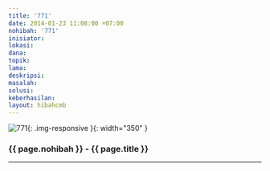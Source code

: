 ```yaml
---
title: '771'
date: 2014-01-23 11:08:00 +07:00
nohibah: '771'
inisiator:
lokasi:
dana:
topik:
lama:
deskripsi:
masalah:
solusi:
keberhasilan:
layout: hibahcmb
---
```


![771](/static/img/hibahcmb/771.png){: .img-responsive }{: width="350" }

### {{ page.nohibah }} - {{ page.title }}

---
